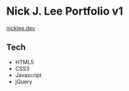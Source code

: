 Nick J. Lee Portfolio v1
==========================
[nicklee.dev](https://nicklee.dev "Nick Lee Portfolio")

## Tech
- HTML5
- CSS3
- Javascript
- jQuery
